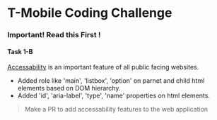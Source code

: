 # T-Mobile Coding Challenge

### Important! Read this First !


#### Task 1-B

[Accessability](https://www.w3.org/WAI/GL/WCAG20/) is an important feature of all public facing websites. 

- Added role like 'main', 'listbox', 'option' on parnet and child html elements based on DOM hierarchy.
- Added 'id', 'aria-label', 'type', 'name' properties on html elements.    

> Make a PR to add accessability features to the web application



